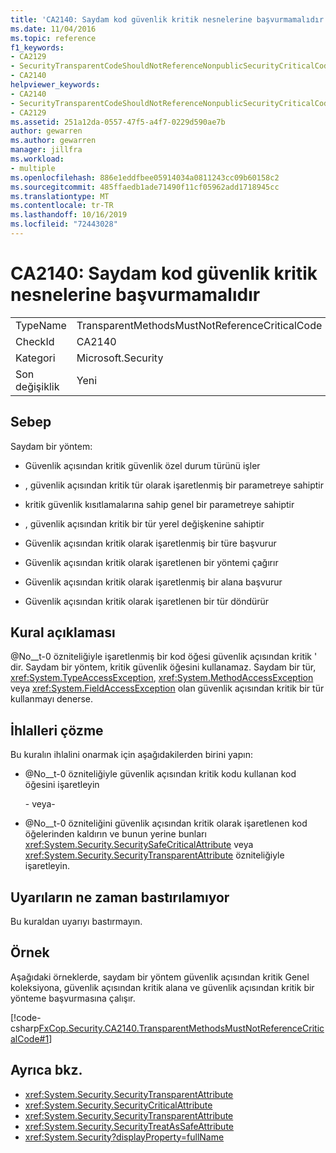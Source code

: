 ```yaml
---
title: 'CA2140: Saydam kod güvenlik kritik nesnelerine başvurmamalıdır'
ms.date: 11/04/2016
ms.topic: reference
f1_keywords:
- CA2129
- SecurityTransparentCodeShouldNotReferenceNonpublicSecurityCriticalCode
- CA2140
helpviewer_keywords:
- CA2140
- SecurityTransparentCodeShouldNotReferenceNonpublicSecurityCriticalCode
- CA2129
ms.assetid: 251a12da-0557-47f5-a4f7-0229d590ae7b
author: gewarren
ms.author: gewarren
manager: jillfra
ms.workload:
- multiple
ms.openlocfilehash: 886e1eddfbee05914034a0811243cc09b60158c2
ms.sourcegitcommit: 485ffaedb1ade71490f11cf05962add1718945cc
ms.translationtype: MT
ms.contentlocale: tr-TR
ms.lasthandoff: 10/16/2019
ms.locfileid: "72443028"
---
```

# <a name="ca2140-transparent-code-must-not-reference-security-critical-items"></a>CA2140: Saydam kod güvenlik kritik nesnelerine başvurmamalıdır

|||
|-|-|
|TypeName|TransparentMethodsMustNotReferenceCriticalCode|
|CheckId|CA2140|
|Kategori|Microsoft.Security|
|Son değişiklik|Yeni|

## <a name="cause"></a>Sebep

Saydam bir yöntem:

- Güvenlik açısından kritik güvenlik özel durum türünü işler

- , güvenlik açısından kritik tür olarak işaretlenmiş bir parametreye sahiptir

- kritik güvenlik kısıtlamalarına sahip genel bir parametreye sahiptir

- , güvenlik açısından kritik bir tür yerel değişkenine sahiptir

- Güvenlik açısından kritik olarak işaretlenmiş bir türe başvurur

- Güvenlik açısından kritik olarak işaretlenen bir yöntemi çağırır

- Güvenlik açısından kritik olarak işaretlenmiş bir alana başvurur

- Güvenlik açısından kritik olarak işaretlenen bir tür döndürür

## <a name="rule-description"></a>Kural açıklaması

@No__t-0 özniteliğiyle işaretlenmiş bir kod öğesi güvenlik açısından kritik ' dir. Saydam bir yöntem, kritik güvenlik öğesini kullanamaz. Saydam bir tür, <xref:System.TypeAccessException>, <xref:System.MethodAccessException> veya <xref:System.FieldAccessException> olan güvenlik açısından kritik bir tür kullanmayı denerse.

## <a name="how-to-fix-violations"></a>İhlalleri çözme

Bu kuralın ihlalini onarmak için aşağıdakilerden birini yapın:

- @No__t-0 özniteliğiyle güvenlik açısından kritik kodu kullanan kod öğesini işaretleyin

     \- veya-

- @No__t-0 özniteliğini güvenlik açısından kritik olarak işaretlenen kod öğelerinden kaldırın ve bunun yerine bunları <xref:System.Security.SecuritySafeCriticalAttribute> veya <xref:System.Security.SecurityTransparentAttribute> özniteliğiyle işaretleyin.

## <a name="when-to-suppress-warnings"></a>Uyarıların ne zaman bastırılamıyor

Bu kuraldan uyarıyı bastırmayın.

## <a name="example"></a>Örnek

Aşağıdaki örneklerde, saydam bir yöntem güvenlik açısından kritik Genel koleksiyona, güvenlik açısından kritik alana ve güvenlik açısından kritik bir yönteme başvurmasına çalışır.

[!code-csharp[FxCop.Security.CA2140.TransparentMethodsMustNotReferenceCriticalCode#1](../code-quality/codesnippet/CSharp/ca2140-transparent-code-must-not-reference-security-critical-items_1.cs)]

## <a name="see-also"></a>Ayrıca bkz.

- <xref:System.Security.SecurityTransparentAttribute>
- <xref:System.Security.SecurityCriticalAttribute>
- <xref:System.Security.SecurityTransparentAttribute>
- <xref:System.Security.SecurityTreatAsSafeAttribute>
- <xref:System.Security?displayProperty=fullName>
